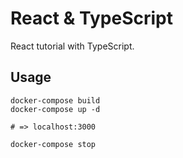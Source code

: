 # React & TypeScript

React tutorial with TypeScript.

## Usage
```
docker-compose build
docker-compose up -d

# => localhost:3000

docker-compose stop
```
